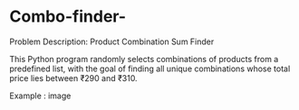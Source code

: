 # Combo-finder-
Problem Description: Product Combination Sum Finder

This Python program randomly selects combinations of products from a predefined list, with the goal of finding all unique combinations whose total price lies between ₹290 and ₹310.

Example :
image
